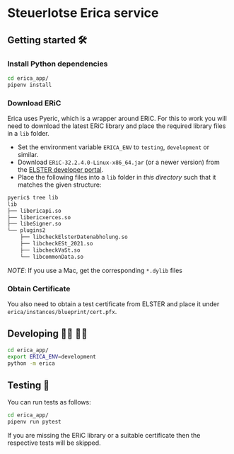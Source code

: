 # Steuerlotse Erica service

## Getting started 🛠

### Install Python dependencies

```bash
cd erica_app/
pipenv install
```

### Download ERiC

Erica uses Pyeric, which is a wrapper around ERiC. For this to work you will need to download the latest ERiC 
library and place the required library files in a `lib` folder.

 - Set the environment variable `ERICA_ENV` to `testing`, `development` or similar.
 - Download `ERiC-32.2.4.0-Linux-x86_64.jar` (or a newer version) from the [ELSTER developer portal](https://www.elster.de/elsterweb/infoseite/entwickler).
 - Place the following files into a `lib` folder in _this directory_ such that it matches the given structure:

```bash
pyeric$ tree lib
lib
├── libericapi.so
├── libericxerces.so
├── libeSigner.so
└── plugins2
    ├── libcheckElsterDatenabholung.so
    ├── libcheckESt_2021.so
    ├── libcheckVaSt.so
    └── libcommonData.so
```

_NOTE_: If you use a Mac, get the corresponding `*.dylib` files

### Obtain Certificate

You also need to obtain a test certificate from ELSTER and place it under `erica/instances/blueprint/cert.pfx`.

## Developing 👩‍💻 👨‍💻

```bash
cd erica_app/
export ERICA_ENV=development
python -m erica 
```

## Testing 📃

You can run tests as follows:
```bash
cd erica_app/
pipenv run pytest
```

If you are missing the ERiC library or a suitable certificate then the respective 
tests will be skipped.
